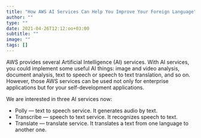 ```yaml
---
title: "How AWS AI Services Can Help You Improve Your Foreign Language"
author: ""
type: ""
date: 2021-04-26T12:12:oo+03:00
subtitle: ""
image: ""
tags: []
---
```

AWS provides several Artificial Intelligence (AI) services. With AI services, you could implement some useful AI things: image and video analysis, document analysis, text to speech or speech to text translation, and so on. However, those AWS services can be used not only for enterprise applications but for your self-development applications.

We are interested in three AI services now:
* Polly — text to speech service. It generates audio by text.
* Transcribe — speech to text service. It recognizes speech to text.
* Translate — translate service. It translates a text from one language to another one.


